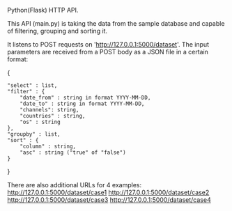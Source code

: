Python(Flask) HTTP API.

This API (main.py) is taking the data from the sample database and capable of filtering, grouping and sorting it.

It listens to POST requests on 'http://127.0.0.1:5000/dataset'. The input parameters are received from a POST body as a 
JSON file in a certain format:

{

    "select" : list, 
    "filter" : {
        "date_from" : string in format YYYY-MM-DD,
        "date_to" : string in format YYYY-MM-DD,
        "channels": string,
        "countries" : string,
        "os" : string
    },
    "groupby" : list,
    "sort" : {
        "column" : string,
        "asc" : string ("true" of "false")
    }
}

There are also additional URLs for 4 examples:
http://127.0.0.1:5000/dataset/case1
http://127.0.0.1:5000/dataset/case2
http://127.0.0.1:5000/dataset/case3
http://127.0.0.1:5000/dataset/case4

